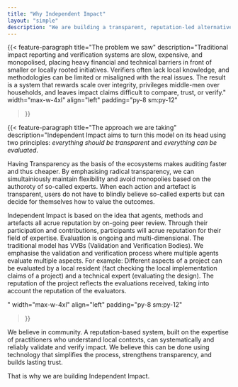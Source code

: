 ```yaml
---
title: "Why Independent Impact"
layout: "simple"
description: "We are building a transparent, reputation-led alternative to opaque impact reporting."
---
```


{{< feature-paragraph
title="The problem we saw"
description="Traditional impact reporting and verification systems are slow, expensive, and monopolised, placing heavy financial and technical barriers in front of smaller or locally rooted initiatives. Verifiers often lack local knowledge, and methodologies can be limited or misaligned with the real issues. The result is a system that rewards scale over integrity, privileges middle-men over households, and leaves impact claims difficult to compare, trust, or verify."
width="max-w-4xl"
align="left"
padding="py-8 sm:py-12"
>}}

{{< feature-paragraph
title="The approach we are taking"
description="Independent Impact aims to turn this model on its head using two principles: *everything should be transparent* and *everything can be evaluated*. 

Having Transparency as the basis of the ecosystems makes auditing faster and thus cheaper. By emphasising radical transparency, we can simultainiously maintain flexibility and avoid monopolies based on the authoroty of so-called experts. When each action and artefact is transparent, users do not have to blindly believe so-called experts but can decide for themselves how to value the outcomes.

Independent Impact is based on the idea that agents, methods and artefacts all acrue reputation by on-going peer review. Through their participation and contributions, participants will acrue reputation for their field of expertise. Evaluation is ongoing and multi-dimensional. The traditional model has VVBs (Validation and Verification Bodies). We emphasise the validation and verification process where multiple agents evaluate multiple aspects. For example: Different aspects of a project can be evaluated by a local resident (fact checking the local implementation claims of a project) and a technical expert (evaluating the design). The reputation of the project reflects the evaluations received, taking into account the reputation of the evaluators.  

"
width="max-w-4xl"
align="left"
padding="py-8 sm:py-12"
>}}


We believe in community. A reputation-based system, built on the expertise of practitioners who understand local contexts, can systematically and reliably validate and verify impact. We believe this can be done using technology that simplifies the process, strengthens transparency, and builds lasting trust.

That is why we are building Independent Impact.
